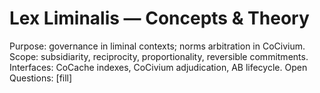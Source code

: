 # Lex Liminalis — Concepts & Theory
Purpose: governance in liminal contexts; norms arbitration in CoCivium.
Scope: subsidiarity, reciprocity, proportionality, reversible commitments.
Interfaces: CoCache indexes, CoCivium adjudication, AB lifecycle.
Open Questions: [fill]
